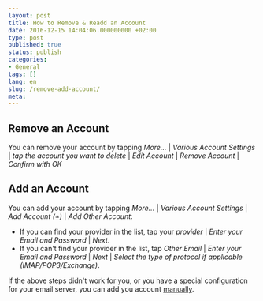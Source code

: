 ```yaml
---
layout: post
title: How to Remove & Readd an Account
date: 2016-12-15 14:04:06.000000000 +02:00
type: post
published: true
status: publish
categories:
- General
tags: []
lang: en
slug: /remove-add-account/
meta:
---
```


## Remove an Account

You can remove your account by tapping *More...* \| *Various Account Settings* \| *tap the account you want to delete* \| *Edit Account* \| *Remove Account* \| *Confirm with OK*

## Add an Account

You can add your account by tapping *More...* \| *Various Account Settings* \| *Add Account (+)* \| *Add Other Account*:

* If you can find your provider in the list, tap your *provider* \| *Enter your Email and Password* \| *Next*.
* If you can't find your provider in the list, tap *Other Email* \| *Enter your Email and Password* \| *Next* \| *Select the type of protocol if applicable (IMAP/POP3/Exchange)*.

If the above steps didn't work for you, or you have a special configuration for your email server, you can add you account [manually](/configure-account-manually/).